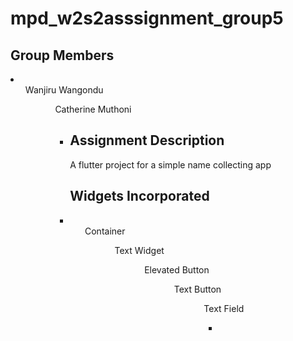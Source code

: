 # mpd_w2s2asssignment_group5

## Group Members
<li>
<ul>Wanjiru Wangondu<ul>
<ul>Catherine Muthoni<ul>
<li>

## Assignment Description
A flutter project for a simple name collecting app

## Widgets Incorporated
<li>
<ul>Container<ul>
<ul>Text Widget<ul>
<ul>Elevated Button<ul>
<ul>Text Button<ul>
<ul>Text Field<ul>
<li>


